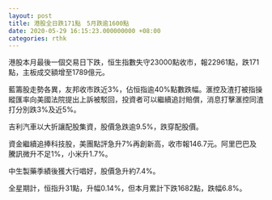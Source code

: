 ```yaml
---
layout: post
title: 港股全日跌171點　5月跌逾1600點
date: 2020-05-29 16:15:23.000000000 +08:00
categories: rthk
---
```


港股本月最後一個交易日下跌，恒生指數失守23000點收市，報22961點，跌171點，主板成交額增至1789億元。

藍籌股走勢各異，友邦收市跌近3%，佔恒指逾40%點數跌幅。滙控及渣打被指操縱匯率向美國法院提出上訴被駁回，投資者可以繼續追討賠償，消息打擊滙控同渣打分別跌3%及近5%。

吉利汽車以大折讓配股集資，股價急跌逾9.5%，跌穿配股價。

資金繼續追捧科技股，美團點評急升7%再創新高，收市報146.7元。阿里巴巴及騰訊微升不足1%，小米升1.7%。

中生製藥季績後獲大行唱好，股價急升約7.4%。

全星期計，恒指升31點，升幅0.14%，但本月累計下跌1682點，跌幅6.8%。
